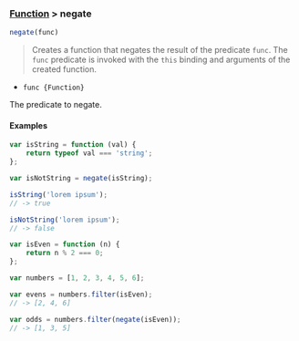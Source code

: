 ### [Function](../) > negate

```js
negate(func)
```

> Creates a function that negates the result of the predicate `func`.
The `func` predicate is invoked with the `this` binding and arguments of the created function.

- `func {Function}`

The predicate to negate.

#### Examples
```js
var isString = function (val) {
    return typeof val === 'string';
};

var isNotString = negate(isString);

isString('lorem ipsum');
// -> true

isNotString('lorem ipsum');
// -> false
```

```js
var isEven = function (n) {
    return n % 2 === 0;
};

var numbers = [1, 2, 3, 4, 5, 6];

var evens = numbers.filter(isEven);
// -> [2, 4, 6]

var odds = numbers.filter(negate(isEven));
// -> [1, 3, 5]
```
